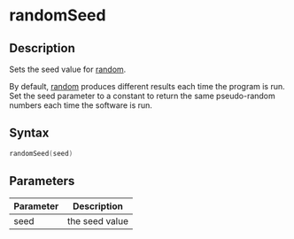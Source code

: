 # randomSeed

## Description

Sets the seed value for [random](random).

By default, [random](random) produces different results each time the program is run. Set the seed parameter to a constant to return the same pseudo-random numbers each time the software is run.

## Syntax

```c
randomSeed(seed)
```

## Parameters

| Parameter | Description    |
| --------- | -------------- |
| seed      | the seed value |

